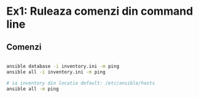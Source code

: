 # Ex1: Ruleaza comenzi din command line

## Comenzi

```bash

ansible database -i inventory.ini -m ping
ansible all -i inventory.ini -m ping 

# ia inventory din locatia default: /etc/ansible/hosts
ansible all -m ping

